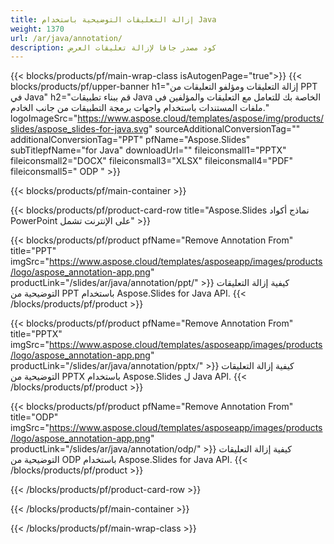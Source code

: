 ```yaml
---
title: إزالة التعليقات التوضيحية باستخدام Java
weight: 1370
url: /ar/java/annotation/
description: كود مصدر جافا لإزالة تعليقات العرض
---
```


{{< blocks/products/pf/main-wrap-class isAutogenPage="true">}}
{{< blocks/products/pf/upper-banner h1="إزالة التعليقات ومؤلفو التعليقات من PPT في Java" h2="قم ببناء تطبيقات Java الخاصة بك للتعامل مع التعليقات والمؤلفين في ملفات المستندات باستخدام واجهات برمجة التطبيقات من جانب الخادم." logoImageSrc="https://www.aspose.cloud/templates/aspose/img/products/slides/aspose_slides-for-java.svg" sourceAdditionalConversionTag="" additionalConversionTag="PPT" pfName="Aspose.Slides" subTitlepfName="for Java" downloadUrl="" fileiconsmall1="PPTX" fileiconsmall2="DOCX" fileiconsmall3="XLSX" fileiconsmall4="PDF" fileiconsmall5=" ODP " >}}

{{< blocks/products/pf/main-container >}}

{{< blocks/products/pf/product-card-row title="Aspose.Slides نماذج أكواد PowerPoint على الإنترنت تشمل" >}}

{{< blocks/products/pf/product pfName="Remove Annotation From" title="PPT" imgSrc="https://www.aspose.cloud/templates/asposeapp/images/products/logo/aspose_annotation-app.png" productLink="/slides/ar/java/annotation/ppt/" >}}
كيفية إزالة التعليقات التوضيحية من PPT باستخدام Aspose.Slides for Java API.
{{< /blocks/products/pf/product >}}

{{< blocks/products/pf/product pfName="Remove Annotation From" title="PPTX" imgSrc="https://www.aspose.cloud/templates/asposeapp/images/products/logo/aspose_annotation-app.png" productLink="/slides/ar/java/annotation/pptx/" >}}
كيفية إزالة التعليقات التوضيحية من PPTX باستخدام Aspose.Slides ل Java API.
{{< /blocks/products/pf/product >}}

{{< blocks/products/pf/product pfName="Remove Annotation From" title="ODP" imgSrc="https://www.aspose.cloud/templates/asposeapp/images/products/logo/aspose_annotation-app.png" productLink="/slides/ar/java/annotation/odp/" >}}
كيفية إزالة التعليقات التوضيحية من ODP باستخدام Aspose.Slides for Java API.
{{< /blocks/products/pf/product >}}

{{< /blocks/products/pf/product-card-row >}}

{{< /blocks/products/pf/main-container >}}
    
{{< /blocks/products/pf/main-wrap-class >}}